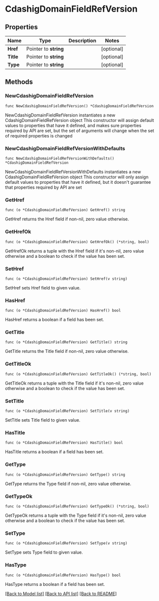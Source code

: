 # CdashigDomainFieldRefVersion

## Properties

Name | Type | Description | Notes
------------ | ------------- | ------------- | -------------
**Href** | Pointer to **string** |  | [optional] 
**Title** | Pointer to **string** |  | [optional] 
**Type** | Pointer to **string** |  | [optional] 

## Methods

### NewCdashigDomainFieldRefVersion

`func NewCdashigDomainFieldRefVersion() *CdashigDomainFieldRefVersion`

NewCdashigDomainFieldRefVersion instantiates a new CdashigDomainFieldRefVersion object
This constructor will assign default values to properties that have it defined,
and makes sure properties required by API are set, but the set of arguments
will change when the set of required properties is changed

### NewCdashigDomainFieldRefVersionWithDefaults

`func NewCdashigDomainFieldRefVersionWithDefaults() *CdashigDomainFieldRefVersion`

NewCdashigDomainFieldRefVersionWithDefaults instantiates a new CdashigDomainFieldRefVersion object
This constructor will only assign default values to properties that have it defined,
but it doesn't guarantee that properties required by API are set

### GetHref

`func (o *CdashigDomainFieldRefVersion) GetHref() string`

GetHref returns the Href field if non-nil, zero value otherwise.

### GetHrefOk

`func (o *CdashigDomainFieldRefVersion) GetHrefOk() (*string, bool)`

GetHrefOk returns a tuple with the Href field if it's non-nil, zero value otherwise
and a boolean to check if the value has been set.

### SetHref

`func (o *CdashigDomainFieldRefVersion) SetHref(v string)`

SetHref sets Href field to given value.

### HasHref

`func (o *CdashigDomainFieldRefVersion) HasHref() bool`

HasHref returns a boolean if a field has been set.

### GetTitle

`func (o *CdashigDomainFieldRefVersion) GetTitle() string`

GetTitle returns the Title field if non-nil, zero value otherwise.

### GetTitleOk

`func (o *CdashigDomainFieldRefVersion) GetTitleOk() (*string, bool)`

GetTitleOk returns a tuple with the Title field if it's non-nil, zero value otherwise
and a boolean to check if the value has been set.

### SetTitle

`func (o *CdashigDomainFieldRefVersion) SetTitle(v string)`

SetTitle sets Title field to given value.

### HasTitle

`func (o *CdashigDomainFieldRefVersion) HasTitle() bool`

HasTitle returns a boolean if a field has been set.

### GetType

`func (o *CdashigDomainFieldRefVersion) GetType() string`

GetType returns the Type field if non-nil, zero value otherwise.

### GetTypeOk

`func (o *CdashigDomainFieldRefVersion) GetTypeOk() (*string, bool)`

GetTypeOk returns a tuple with the Type field if it's non-nil, zero value otherwise
and a boolean to check if the value has been set.

### SetType

`func (o *CdashigDomainFieldRefVersion) SetType(v string)`

SetType sets Type field to given value.

### HasType

`func (o *CdashigDomainFieldRefVersion) HasType() bool`

HasType returns a boolean if a field has been set.


[[Back to Model list]](../README.md#documentation-for-models) [[Back to API list]](../README.md#documentation-for-api-endpoints) [[Back to README]](../README.md)


